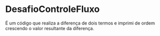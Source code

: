 # DesafioControleFluxo
É um código que realiza a diferença de dois termos e imprimi de ordem crescendo o valor resultante da diferença.
